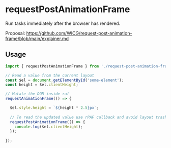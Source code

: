 # requestPostAnimationFrame
Run tasks immediately after the browser has rendered.

Proposal: https://github.com/WICG/request-post-animation-frame/blob/main/explainer.md

## Usage

```javascript 
import { requestPostAnimationFrame } from './request-post-animation-frame.module.js';

// Read a value from the current layout
const $el = document.getElementById('some-element');
const height = $el.clientHeight;

// Mutate the DOM inside raf
requestAnimationFrame(() => {

  $el.style.height = `${height * 2.5}px`;
  
  // To read the updated value use rPAF callback and avoid layout trashing...
  requestPostAnimationFrame(() => {
    console.log($el.clientHeight);
  });
  
});

```
